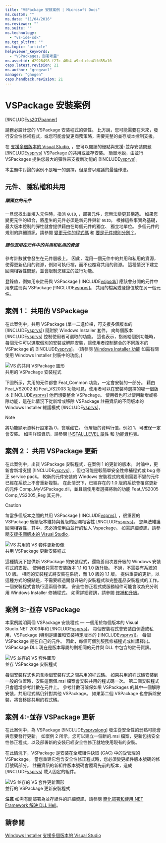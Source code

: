 ```yaml
---
title: "VSPackage 安裝案例 | Microsoft Docs"
ms.custom: ""
ms.date: "11/04/2016"
ms.reviewer: ""
ms.suite: ""
ms.technology: 
  - "vs-ide-sdk"
ms.tgt_pltfrm: ""
ms.topic: "article"
helpviewer_keywords: 
  - "VSPackages，部署考量"
ms.assetid: d2928498-f27c-46b4-a9cd-cba41fd85a10
caps.latest.revision: 21
ms.author: "gregvanl"
manager: "ghogen"
caps.handback.revision: 21
---
```

# VSPackage 安裝案例
[!INCLUDE[vs2017banner](../../code-quality/includes/vs2017banner.md)]

請務必設計您的 VSPackage 安裝程式的彈性。 比方說，您可能需要在未來，發行安全性修補程式，或您可能會變更商務策略，需要完整的並存版本控制支援。  
  
 在 [支援多個版本的 Visual Studio](../../extensibility/supporting-multiple-versions-of-visual-studio.md), ，您可以閱讀的優點與支援\-並存安裝問題 [!INCLUDE[vsprvs](../../code-quality/includes/vsprvs_md.md)] VSPackage 的共用或並存安裝。 簡單地說，由並行 VSPackages 提供您最大的彈性來支援新功能的 [!INCLUDE[vsprvs](../../code-quality/includes/vsprvs_md.md)]。  
  
 本主題中討論的案例不是唯一的選擇，但是會以建議的最佳作法。  
  
## 元件、 隱私權和共用  
  
##### 讓獨立的元件  
 一旦您找出並填入元件時，指派 `GUID`, ，部署元件，您無法變更其構造。 如果您變更元件的組合，將產生的元件必須是新元件與新 `GUID`。 根據這些事實為基礎，最大版本控制的彈性就會提供藉由在每個元件的獨立、 獨立地單位。 多個元件的規則的詳細資訊，請參閱 [變更元件的程式碼](http://msdn.microsoft.com/library/aa367849\(VS.85\).aspx) 和 [要是元件規則分別？](http://msdn.microsoft.com/library/aa372795\(VS.85\).aspx)。  
  
##### 請勿混用在元件中的共用和私用的資源  
 參考計數就會發生在元件層級上。 因此，混用一個元件中的共用和私用的資源，使得更新私用的資源，例如可執行檔，而不也覆寫共用的資源。 這種情況下建立回溯相容性問題，並會限制您建立的並行功能。  
  
 登錄值，例如用來註冊與 VSPackage [!INCLUDE[vsipsdk](../../extensibility/includes/vsipsdk_md.md)] 應該會分開的元件中用來註冊與 VSPackage [!INCLUDE[vsprvs](../../code-quality/includes/vsprvs_md.md)]。 共用的檔案或登錄值放在另一個元件。  
  
## 案例 1︰ 共用的 VSPackage  
 在此案例中，共用 VSPackage \(單一二進位檔，可支援多個版本的 [!INCLUDE[vsprvs](../../code-quality/includes/vsprvs_md.md)]\) 隨附於 Windows Installer 套件。 向每個版本 [!INCLUDE[vsprvs](../../code-quality/includes/vsprvs_md.md)] 控制使用者可選取的功能。 這也表示，指派給個別功能時，每個元件可以選取個別的安裝或解除安裝，讓使用者控制整合的不同版本的 VSPackage 的 [!INCLUDE[vsprvs](../../code-quality/includes/vsprvs_md.md)]。 \(請參閱 [Windows Installer 功能](http://msdn.microsoft.com/library/aa372840\(VS.85\).aspx) 如需有關使用 Windows Installer 封裝中的功能。\)  
  
 ![VS 的共用 VSPackage 圖形](~/docs/extensibility/internals/media/vs_sharedpackage.gif "VS\_SharedPackage")  
共用的 VSPackage 安裝程式  
  
 下圖所示，共用的元件都會 Feat\_Common 功能，一定會安裝的一部分。 藉由 Feat\_VS2002 和 Feat\_VS2003 功能可見，使用者可以在安裝時選擇的哪一個版本 [!INCLUDE[vsprvs](../../code-quality/includes/vsprvs_md.md)] 他們想要整合 VSPackage。 使用者也可以使用新增或移除功能，這在此情況下從新增或移除 VSPackage 註冊資訊的不同版本的 Windows Installer 維護模式 [!INCLUDE[vsprvs](../../code-quality/includes/vsprvs_md.md)]。  
  
> [!NOTE]
>  將功能顯示資料行設定為 0，會隱藏它。 低層級的資料行值，例如 1，可確保一定會安裝。 如需詳細資訊，請參閱 [INSTALLLEVEL 屬性](http://msdn.microsoft.com/library/aa369536\(VS.85\).aspx) 和 [功能資料表](http://msdn.microsoft.com/library/aa368585.aspx)。  
  
## 案例 2︰ 共用 VSPackage 更新  
 在此案例中，出貨 VSPackage 安裝程式，在案例 1 的更新的版本。 討論中，更新會新增支援 [!INCLUDE[vsprvs](../../code-quality/includes/vsprvs_md.md)], ，但也可能是較簡單安全性修補程式或 bug 修正 service pack。 較新的元件安裝的 Windows 安裝程式的規則需要不變的元件已經在系統上不會重新複製。 在此情況下，已經存在的 1.0 版的系統會覆寫更新的元件 Comp\_MyVSPackage.dll，並且讓使用者選擇將新的功能 Feat\_VS2005 Comp\_VS2005\_Reg 其元件。  
  
> [!CAUTION]
>  每當多個版本之間的共用 VSPackage [!INCLUDE[vsprvs](../../code-quality/includes/vsprvs_md.md)], ，很重要的 VSPackage 後續版本維持與舊版的回溯相容性 [!INCLUDE[vsprvs](../../code-quality/includes/vsprvs_md.md)]。 您無法維護回溯相容性，其中，您必須使用由並行的私人 Vspackage。 如需詳細資訊，請參閱[支援多個版本的 Visual Studio](../../extensibility/supporting-multiple-versions-of-visual-studio.md)。  
  
 ![VS 共用的 VS 套件更新影像](~/docs/extensibility/internals/media/vs_sharedpackageupdate.gif "VS\_SharedPackageUpdate")  
共用 VSPackage 更新安裝程式  
  
 這種情況下提供新 VSPackage 的安裝程式，還能善用次要升級的 Windows 安裝程式的支援。 使用者只需在安裝版本 1.1 和 1.0 版升級。 不過，不需要有系統的 1.0 版。 相同的安裝程式將安裝在系統，而 1.0 版的 1.1 版。 提供重要的更新，以這種方式的優點是，不需要經過開發升級的安裝程式和完整產品安裝程式的工作。 一個安裝程式會執行這兩個作業。 安全性修正程式或服務組件可能會改為充分利用 Windows Installer 修補程式。 如需詳細資訊，請參閱 [修補和升級](http://msdn.microsoft.com/library/aa370579\(VS.85\).aspx)。  
  
## 案例 3:\-並存 VSPackage  
 本案例說明兩個 VSPackage 安裝程式 — 一個用於每個版本的 Visual Studio.NET 2003年和 [!INCLUDE[vsprvs](../../code-quality/includes/vsprvs_md.md)]。 每個安裝程式會安裝由側邊或私用，VSPackage \(特別是建置和安裝特定版本的 [!INCLUDE[vsprvs](../../code-quality/includes/vsprvs_md.md)]\)。 每個 VSPackage 是在自己的元件。 因此，每個可個別服務修補程式或維護釋出。 VSPackage DLL 現在是版本專屬的則相同的元件與 DLL 中包含的註冊資訊。  
  
 ![VS 並存的 VS 套件圖形](~/docs/extensibility/internals/media/vs_sbys_package.gif "VS\_SbyS\_Package")  
並存 VSPackage 安裝程式  
  
 每個安裝程式也包含兩個安裝程式之間共用的程式碼。 如果共用的程式碼安裝到一般的位置時，安裝這兩個.msi 檔案會安裝共用的程式碼一次。 第二個安裝程式只會遞增參考計數在元件上。 參考計數可確保如果 VSPackages 的其中一個解除安裝，共用程式碼仍針對其他 VSPackage。 如果第二個 VSPackage 也會解除安裝，將會移除共用的程式碼。  
  
## 案例 4:\-並存 VSPackage 更新  
 在此案例中，為 VSPackage [!INCLUDE[vsprvslong](../../code-quality/includes/vsprvslong_md.md)] 發生從安全性的弱點可能會與您要發行更新。 如案例 2 所示，您可以建立一個新的.msi 檔案，更新包括安全性修正程式，以及部署新的安裝已經安全性修正就地使用現有的安裝。  
  
 在此情況下，VSPackage 是安裝在全域組件快取 \(GAC\) 中的受管理的 VSPackage。 當您重建它包含安全性修正程式時，您必須變更組件版本號碼的修訂號碼部分。 註冊資訊的新組件版本號碼會覆寫先前的版本，造成 [!INCLUDE[vsprvs](../../code-quality/includes/vsprvs_md.md)] 載入固定的組件。  
  
 ![VS 並存的 VS 套件更新圖形](~/docs/extensibility/internals/media/vs_sbys_packageupdate.gif "VS\_SbyS\_PackageUpdate")  
並行的 VSPackage 更新安裝程式  
  
 **注意** 如需有關部署為並存組件的詳細資訊，請參閱 [簡化部署和使用.NET Framework 解決 DLL Hell](http://msdn.microsoft.com/library/ms973843.aspx)。  
  
## 請參閱  
 [Windows Installer](http://msdn.microsoft.com/library/cc185688\(VS.85\).aspx)   
 [支援多個版本的 Visual Studio](../../extensibility/supporting-multiple-versions-of-visual-studio.md)